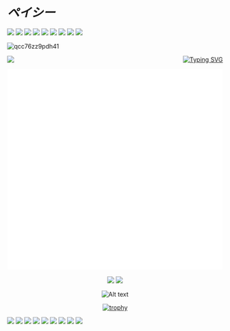<!-- ========== Syntax ========== -->

<!--
<a href="https://github.com/anuraghazra/github-readme-stats">
  <img align="left" src="https://github-readme-stats.vercel.app/api?username=lilpacy&show_icons=true&theme=merko" />
</a>
<a href="https://github.com/anuraghazra/github-readme-stats">
  <img align="left" src="https://github-readme-stats.vercel.app/api/top-langs/?username=lilpacy&layout=compact&theme=merko" />
</a>
-->

<!-- ========== Header ========== -->
# *ペイシー*

<img src="https://github.com/lilpacy/lilpacy/assets/26163436/df6cb452-b080-4d62-a270-d0ef28ae8219" width="10%" height="auto">
<img src="https://github.com/lilpacy/lilpacy/assets/26163436/df6cb452-b080-4d62-a270-d0ef28ae8219" width="10%" height="auto">
<img src="https://github.com/lilpacy/lilpacy/assets/26163436/df6cb452-b080-4d62-a270-d0ef28ae8219" width="10%" height="auto">
<img src="https://github.com/lilpacy/lilpacy/assets/26163436/df6cb452-b080-4d62-a270-d0ef28ae8219" width="10%" height="auto">
<img src="https://github.com/lilpacy/lilpacy/assets/26163436/df6cb452-b080-4d62-a270-d0ef28ae8219" width="10%" height="auto">
<img src="https://github.com/lilpacy/lilpacy/assets/26163436/df6cb452-b080-4d62-a270-d0ef28ae8219" width="10%" height="auto">
<img src="https://github.com/lilpacy/lilpacy/assets/26163436/df6cb452-b080-4d62-a270-d0ef28ae8219" width="10%" height="auto">
<img src="https://github.com/lilpacy/lilpacy/assets/26163436/df6cb452-b080-4d62-a270-d0ef28ae8219" width="10%" height="auto">
<img src="https://github.com/lilpacy/lilpacy/assets/26163436/df6cb452-b080-4d62-a270-d0ef28ae8219" width="10%" height="auto">

![qcc76zz9pdh41](https://github.com/lilpacy/lilpacy/assets/26163436/23a0ccb0-15d1-4d8f-ab0a-512dc82a3b34)

<!-- ========== Main Content ========== -->

<img align="left" width="35%" src="https://github.com/lilpacy/lilpacy/assets/26163436/78cb0b16-4f55-49a5-82d1-012402d59304" />

<div align="right">

[![Typing SVG](https://readme-typing-svg.demolab.com?font=Fira+Code&duration=1000&pause=500&color=FF805F&multiline=true&random=false&width=450&height=120&lines=I'm+lilpacy%F0%9F%AA%AC;Building+the+future+of+subculture%F0%9F%95%BA;Cypherpunk+enthusiast%E2%9D%A4%EF%B8%8F%E2%80%8D%F0%9F%94%A5;Love+Typescript+and+Solidity%F0%9F%91%BB)](https://git.io/typing-svg)

[![Metrics](/github-metrics.svg)](https://github.com/lilpacy/metrics/blob/master/.github/readme/partials/documentation/setup/action.md)

</div>

<div align="center">
  
![](http://github-profile-summary-cards.vercel.app/api/cards/repos-per-language?username=lilpacy&theme=codeSTACKr&exclude=html,css) ![](http://github-profile-summary-cards.vercel.app/api/cards/most-commit-language?username=lilpacy&theme=codeSTACKr&exclude=html,css)

</div>

<div align="center">
  
![Alt text](https://spotify-recently-played-readme.vercel.app/api?user=2165sjh7qq55gdep6f43r6nvq&count=3)  
  
[![trophy](https://github-profile-trophy.vercel.app/?username=lilpacy&theme=onedark&rank=-B,-C)](https://github.com/ryo-ma/github-profile-trophy)  
  
</div>

<!-- ========== Footer ========== -->

<img src="https://github.com/lilpacy/lilpacy/assets/26163436/df6cb452-b080-4d62-a270-d0ef28ae8219" width="10%" height="auto">
<img src="https://github.com/lilpacy/lilpacy/assets/26163436/df6cb452-b080-4d62-a270-d0ef28ae8219" width="10%" height="auto">
<img src="https://github.com/lilpacy/lilpacy/assets/26163436/df6cb452-b080-4d62-a270-d0ef28ae8219" width="10%" height="auto">
<img src="https://github.com/lilpacy/lilpacy/assets/26163436/df6cb452-b080-4d62-a270-d0ef28ae8219" width="10%" height="auto">
<img src="https://github.com/lilpacy/lilpacy/assets/26163436/df6cb452-b080-4d62-a270-d0ef28ae8219" width="10%" height="auto">
<img src="https://github.com/lilpacy/lilpacy/assets/26163436/df6cb452-b080-4d62-a270-d0ef28ae8219" width="10%" height="auto">
<img src="https://github.com/lilpacy/lilpacy/assets/26163436/df6cb452-b080-4d62-a270-d0ef28ae8219" width="10%" height="auto">
<img src="https://github.com/lilpacy/lilpacy/assets/26163436/df6cb452-b080-4d62-a270-d0ef28ae8219" width="10%" height="auto">
<img src="https://github.com/lilpacy/lilpacy/assets/26163436/df6cb452-b080-4d62-a270-d0ef28ae8219" width="10%" height="auto">
